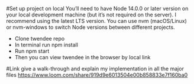 #Set up project on local
You’ll need to have Node 14.0.0 or later version on your local development machine (but it’s not required on the server). I recommend using the latest LTS version. You can use nvm (macOS/Linux) or nvm-windows to switch Node versions between different projects.

- Clone twendee repo
- In terminal run npm install
- Run npm start
- Then you can view twendee in the browser by local link

#Link give a walk-through and explain my implementation in all the major files 
https://www.loom.com/share/919d9e6013504e00b858833e7f160ba0
